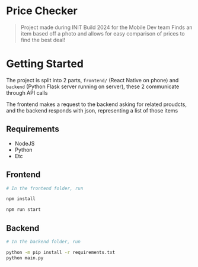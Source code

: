 # Price Checker

> Project made during INIT Build 2024 for the Mobile Dev team
> Finds an item based off a photo and allows for easy comparison of prices to find the best deal!

# Getting Started

The project is split into 2 parts, `frontend/` (React Native on phone) and `backend` (Python Flask server running on server), these 2 communicate through API calls

The frontend makes a request to the backend asking for related proudcts, and the backend responds with json, representing a list of those items

## Requirements

- NodeJS
- Python
- Etc

## Frontend

```bash
# In the frontend folder, run

npm install

npm run start
```

## Backend

```bash
# In the backend folder, run

python -m pip install -r requirements.txt
python main.py
```
